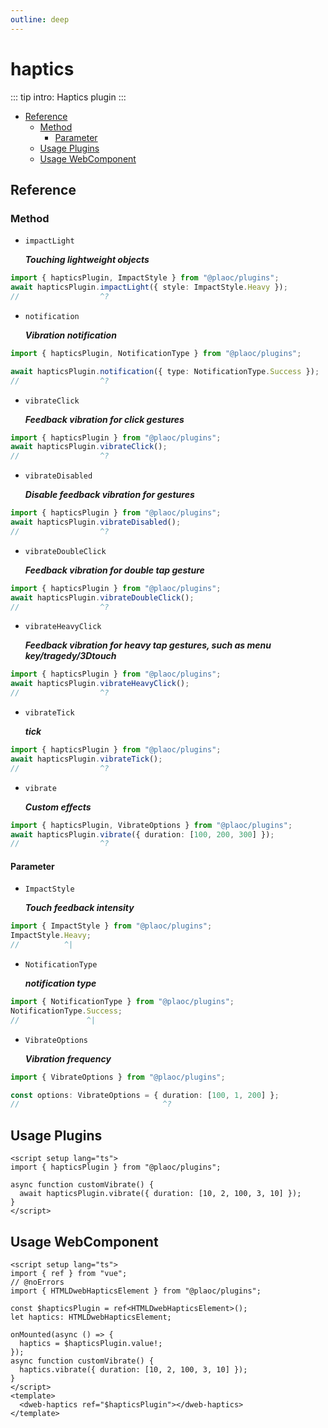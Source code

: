 ```yaml
---
outline: deep
---
```


# haptics

<Badges name="@plaoc/plugins" />

::: tip intro:
Haptics plugin
:::

- [Reference](#reference)
  - [Method](#method)
    - [Parameter](#parameter)
  - [Usage Plugins](#usage-plugins)
  - [Usage WebComponent](#usage-webcomponent)

## Reference

### Method

- `impactLight`

  **_Touching lightweight objects_**

```ts twoslash
import { hapticsPlugin, ImpactStyle } from "@plaoc/plugins";
await hapticsPlugin.impactLight({ style: ImpactStyle.Heavy });
//                  ^?
```

- `notification`

  **_Vibration notification_**

```ts twoslash
import { hapticsPlugin, NotificationType } from "@plaoc/plugins";

await hapticsPlugin.notification({ type: NotificationType.Success });
//                  ^?
```

- `vibrateClick`

  **_Feedback vibration for click gestures_**

```ts twoslash
import { hapticsPlugin } from "@plaoc/plugins";
await hapticsPlugin.vibrateClick();
//                  ^?
```

- `vibrateDisabled`

  **_Disable feedback vibration for gestures_**

```ts twoslash
import { hapticsPlugin } from "@plaoc/plugins";
await hapticsPlugin.vibrateDisabled();
//                  ^?
```

- `vibrateDoubleClick`

  **_Feedback vibration for double tap gesture_**

```ts twoslash
import { hapticsPlugin } from "@plaoc/plugins";
await hapticsPlugin.vibrateDoubleClick();
//                  ^?
```

- `vibrateHeavyClick`

  **_Feedback vibration for heavy tap gestures, such as menu key/tragedy/3Dtouch_**

```ts twoslash
import { hapticsPlugin } from "@plaoc/plugins";
await hapticsPlugin.vibrateHeavyClick();
//                  ^?
```

- `vibrateTick`

  **_tick_**

```ts twoslash
import { hapticsPlugin } from "@plaoc/plugins";
await hapticsPlugin.vibrateTick();
//                  ^?
```

- `vibrate`

  **_Custom effects_**

```ts twoslash
import { hapticsPlugin, VibrateOptions } from "@plaoc/plugins";
await hapticsPlugin.vibrate({ duration: [100, 200, 300] });
//                  ^?
```

#### Parameter

- `ImpactStyle`

  **_Touch feedback intensity_**

```ts twoslash
import { ImpactStyle } from "@plaoc/plugins";
ImpactStyle.Heavy;
//          ^|
```

- `NotificationType`

  **_notification type_**

```ts twoslash
import { NotificationType } from "@plaoc/plugins";
NotificationType.Success;
//               ^|
```

- `VibrateOptions`

  **_Vibration frequency_**

```ts twoslash
import { VibrateOptions } from "@plaoc/plugins";

const options: VibrateOptions = { duration: [100, 1, 200] };
//                                ^?
```

## Usage Plugins

```vue twoslash
<script setup lang="ts">
import { hapticsPlugin } from "@plaoc/plugins";

async function customVibrate() {
  await hapticsPlugin.vibrate({ duration: [10, 2, 100, 3, 10] });
}
</script>
```

## Usage WebComponent

```vue twoslash
<script setup lang="ts">
import { ref } from "vue";
// @noErrors
import { HTMLDwebHapticsElement } from "@plaoc/plugins";

const $hapticsPlugin = ref<HTMLDwebHapticsElement>();
let haptics: HTMLDwebHapticsElement;

onMounted(async () => {
  haptics = $hapticsPlugin.value!;
});
async function customVibrate() {
  haptics.vibrate({ duration: [10, 2, 100, 3, 10] });
}
</script>
<template>
  <dweb-haptics ref="$hapticsPlugin"></dweb-haptics>
</template>
```
